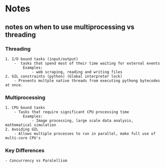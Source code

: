 # Notes

##  notes on when to use multiprocessing vs threading

### Threading
    1. I/O bound tasks (input/output)
        -  tasks that spend most of their time waiting for external events
            Examples:
                - web scraping, reading and writing files
    2. GIL constraints (python) (Global interpreter lock)
        - Prevents multple native threads from executing pythong bytecodes at once.

### Multiprocessing
    1. CPU bound tasks
        - Tasks that require significant CPU processing time 
            Examples: 
                - Image processing, large scale data analysis, mathematical simulation
    2. Avoiding GIL
        - Allows multiple processes to run in parallel, make full use of multi-core CPU's

### Key Differences 
    - Concurrency vs Paralellism